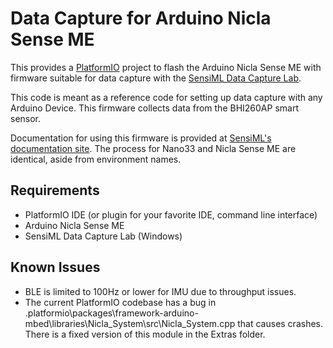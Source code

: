 # Data Capture for Arduino Nicla Sense ME

This provides a [PlatformIO](https://platformio.org/) project to flash the Arduino Nicla Sense ME with firmware suitable for data capture with the [SensiML Data Capture Lab](https://sensiml.com/products/data-capture-lab/).

This code is meant as a reference code for setting up data capture with any Arduino Device. This firmware collects data from the BHI260AP smart sensor.

Documentation for using this firmware is provided at [SensiML's documentation site](https://sensiml.com/documentation/firmware/arduino-nicla-sense-me/arduino-nicla-sense-me.html). The process for Nano33 and Nicla Sense ME are identical, aside from environment names.

## Requirements

- PlatformIO IDE (or plugin for your favorite IDE, command line interface)
- Arduino Nicla Sense ME
- SensiML Data Capture Lab (Windows)

## Known Issues

- BLE is limited to 100Hz or lower for IMU due to throughput issues.
- The current PlatformIO codebase has a bug in .platformio\packages\framework-arduino-mbed\libraries\Nicla_System\src\Nicla_System.cpp that causes crashes.  There is a fixed version of this module in the Extras folder.
